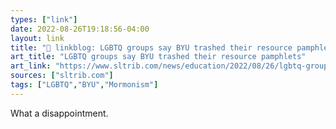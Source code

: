 ```yaml
---
types: ["link"]
date: 2022-08-26T19:18:56-04:00
layout: link
title: "🔗 linkblog: LGBTQ groups say BYU trashed their resource pamphlets'"
art_title: "LGBTQ groups say BYU trashed their resource pamphlets"
art_link: "https://www.sltrib.com/news/education/2022/08/26/lgbtq-groups-say-byu-trashed/"
sources: ["sltrib.com"]
tags: ["LGBTQ","BYU","Mormonism"]
---
```

What a disappointment.
 
